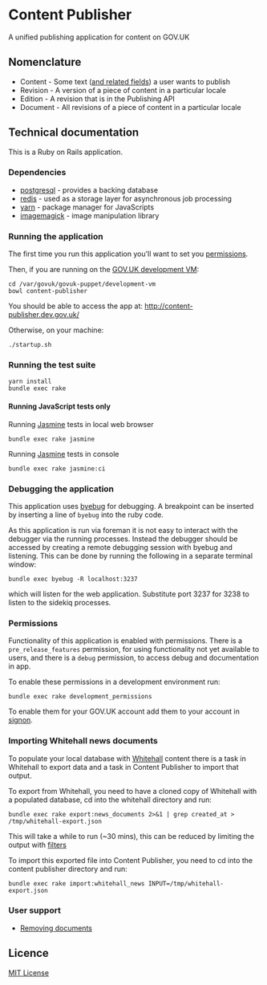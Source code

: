 # Content Publisher

A unified publishing application for content on GOV.UK

## Nomenclature

  * Content - Some text ([and related fields][content-schemas]) a user wants to publish
  * Revision - A version of a piece of content in a particular locale
  * Edition - A revision that is in the Publishing API
  * Document - All revisions of a piece of content in a particular locale


## Technical documentation

This is a Ruby on Rails application.

### Dependencies

- [postgresql][] - provides a backing database
- [redis][] - used as a storage layer for asynchronous job processing
- [yarn][] - package manager for JavaScripts
- [imagemagick][] - image manipulation library

### Running the application

The first time you run this application you'll want to set you
[permissions](#permissions).

Then, if you are running on the [GOV.UK development VM][dev-vm]:

```
cd /var/govuk/govuk-puppet/development-vm
bowl content-publisher
```

You should be able to access the app at: http://content-publisher.dev.gov.uk/

Otherwise, on your machine:

```
./startup.sh
```

### Running the test suite

```
yarn install
bundle exec rake
```

#### Running JavaScript tests only

Running [Jasmine][] tests in local web browser

```
bundle exec rake jasmine
```

Running [Jasmine][] tests in console

```
bundle exec rake jasmine:ci
```

### Debugging the application

This application uses [byebug](https://github.com/deivid-rodriguez/byebug) for
debugging. A breakpoint can be inserted by inserting a line of
`byebug` into the ruby code.

As this application is run via foreman it is not easy to interact with the
debugger via the running processes. Instead the debugger should be accessed
by creating a remote debugging session with byebug and listening. This can be
done by running the following in a separate terminal window:

```
bundle exec byebug -R localhost:3237
```

which will listen for the web application. Substitute port 3237 for 3238 to
listen to the sidekiq processes.

### Permissions

Functionality of this application is enabled with permissions. There is a
`pre_release_features` permission, for using functionality not yet available to
users, and there is a `debug` permission, to access debug and documentation in
app.

To enable these permissions in a development environment run:

```
bundle exec rake development_permissions
```

To enable them for your GOV.UK account add them to your account in
[signon](https://github.com/alphagov/signon).

### Importing Whitehall news documents

To populate your local database with [Whitehall][whitehall-repo] content there
is a task in Whitehall to export data and a task in Content Publisher to
import that output.

To export from Whitehall, you need to have a cloned copy of Whitehall with a
populated database, cd into the whitehall directory and run:

```
bundle exec rake export:news_documents 2>&1 | grep created_at > /tmp/whitehall-export.json
```

This will take a while to run (~30 mins), this can be reduced by limiting the
output with [filters][export-filters]

To import this exported file into Content Publisher, you need to cd into the
content publisher directory and run:

```
bundle exec rake import:whitehall_news INPUT=/tmp/whitehall-export.json
```

### User support

- [Removing documents](docs/removing-documents.md)

## Licence

[MIT License](LICENCE)

[content-schemas]: https://github.com/alphagov/govuk-content-schemas
[postgresql]: https://www.postgresql.org/
[redis]: https://redis.io/
[yarn]: https://yarnpkg.com/
[jasmine]: https://github.com/jasmine/jasmine
[imagemagick]: https://www.imagemagick.org/script/index.php
[dev-vm]: https://github.com/alphagov/govuk-puppet/tree/master/development-vm
[whitehall-repo]: https://github.com/alphagov/whitehall
[export-filters]: https://github.com/alphagov/whitehall/blob/master/lib/tasks/export.rake#L153
